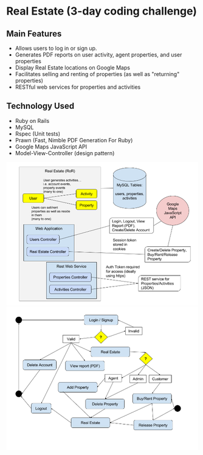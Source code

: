 # Real Estate (3-day coding challenge)

## Main Features
* Allows users to log in or sign up.
* Generates PDF reports on user activity, agent properties, and user properties
* Display Real Estate locations on Google Maps
* Facilitates selling and renting of properties (as well as "returning" properties)
* RESTful web services for properties and activities

## Technology Used
* Ruby on Rails
* MySQL
* Rspec (Unit tests)
* Prawn (Fast, Nimble PDF Generation For Ruby)
* Google Maps JavaScript API
* Model-View-Controller (design pattern)

![design-diagram]
![activity-diagram]

[design-diagram]: ./docs/design_diagram.png
[activity-diagram]: ./docs/activity_diagram.png
